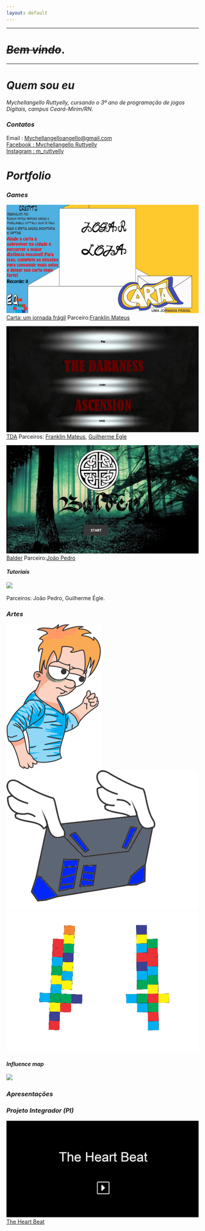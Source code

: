 ```yaml
---
layout: default
---
```

* * *
# _~~Bem vindo~~_.
* * *
# _Quem sou eu_

_Mychellangello Ruttyelly, cursando o 3º ano de programação de jogos Digitais, campus Ceará-Mirim/RN._  

### _Contatos_

Email : Mychellangelloangello@gmail.com   
[Facebook : Mychellangello Ruttyelly](https://www.facebook.com/mychellangello.ruttyelly/)  
[Instagram : m_ruttyelly](https://www.instagram.com/m_ruttyelly/)  


# _Portfolio_

### _Games_

[![](CartaumaJornada.png)Carta: um jornada frágil](https://mychellangello.github.io/Carta%20uma%20jornada%20fr%C3%A1gil/)
Parceiro:[Franklin Mateus](ThewordKh.github.io)

[![](TDA.png) TDA](https://mychellangello.github.io/tdaf/)
Parceiros: [Franklin Mateus](ThewordKh.github.io), [Guilherme Égle](GuiEgle.github.io)

[![](Balder.png) Balder](https://mychellangello.github.io/Balder/)
Parceiro:[João Pedro](https://bixcoito.github.io/)


#### _Tutoriais_

[![](Multi-idiomas)](https://drive.google.com/file/d/1xJXiLN-2qKVClKPrLnmwUOXI1nsXZThe/view)

Parceiros: João Pedro, Guilherme Égle.

### _Artes_  
![](persona.png)![](Carta-Eletronica.gif)![](Espada.gif)

#### _Influence map_  
![](Map.png)
  
### _Apresentações_

### _Projeto Integrador (PI)_  
[![](lIFE.png)](https://bixcoito.github.io/TheHeartBeat/)  
[The Heart Beat](https://bixcoito.github.io/TheHeartBeat/)

